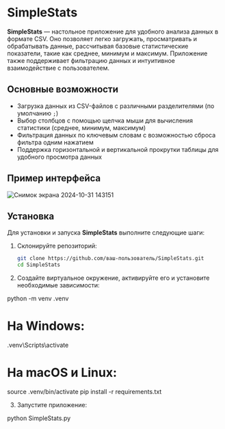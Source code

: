 # SimpleStats

**SimpleStats** — настольное приложение для удобного анализа данных в формате CSV. Оно позволяет легко загружать, просматривать и обрабатывать данные, рассчитывая базовые статистические показатели, такие как среднее, минимум и максимум. Приложение также поддерживает фильтрацию данных и интуитивное взаимодействие с пользователем.

## Основные возможности

- Загрузка данных из CSV-файлов с различными разделителями (по умолчанию `;`)
- Выбор столбцов с помощью щелчка мыши для вычисления статистики (среднее, минимум, максимум)
- Фильтрация данных по ключевым словам с возможностью сброса фильтра одним нажатием
- Поддержка горизонтальной и вертикальной прокрутки таблицы для удобного просмотра данных

## Пример интерфейса

![Снимок экрана 2024-10-31 143151](https://github.com/user-attachments/assets/d558c827-e3e3-4a8a-8baa-42fd19f6a308)


## Установка

Для установки и запуска **SimpleStats** выполните следующие шаги:

1. Склонируйте репозиторий:

   ```bash
   git clone https://github.com/ваш-пользователь/SimpleStats.git
   cd SimpleStats
2. Создайте виртуальное окружение, активируйте его и установите необходимые зависимости:

python -m venv .venv

# На Windows:
.venv\Scripts\activate
# На macOS и Linux:
source .venv/bin/activate
pip install -r requirements.txt

3. Запустите приложение:

python SimpleStats.py

